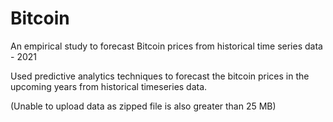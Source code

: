 # Bitcoin
An empirical study to forecast Bitcoin prices from historical time series data - 2021

Used predictive analytics techniques to forecast the bitcoin prices in the upcoming years from historical timeseries data.

(Unable to upload data as zipped file is also greater than 25 MB)
